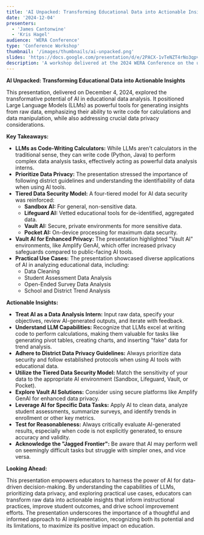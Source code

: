 ```yaml
---
title: 'AI Unpacked: Transforming Educational Data into Actionable Insights'
date: '2024-12-04'
presenters:
  - 'James Cantonwine'
  - 'Kris Hagel'
audience: 'WERA Conference'
type: 'Conference Workshop'
thumbnail: '/images/thumbnails/ai-unpacked.png'
slides: 'https://docs.google.com/presentation/d/e/2PACX-1vTeNZT4rNo3qpv6NBaQY6fn_S5dJrhqVgjoSv-N78pUsJLBC8M1KMNkax8FMKEkk1kjeXd1ReyAhsX0/embed'
description: 'A workshop delivered at the 2024 WERA Conference on the use of AI for Data Analysis'
---
```


**AI Unpacked: Transforming Educational Data into Actionable Insights**

This presentation, delivered on December 4, 2024, explored the transformative potential of AI in educational data analysis. It positioned Large Language Models (LLMs) as powerful tools for generating insights from raw data, emphasizing their ability to write code for calculations and data manipulation, while also addressing crucial data privacy considerations.

**Key Takeaways:**

- **LLMs as Code-Writing Calculators:** While LLMs aren't calculators in the traditional sense, they can write code (Python, Java) to perform complex data analysis tasks, effectively acting as powerful data analysis interns.
- **Prioritize Data Privacy:** The presentation stressed the importance of following district guidelines and understanding the identifiability of data when using AI tools.
- **Tiered Data Security Model:** A four-tiered model for AI data security was reinforced:
  - **Sandbox AI:** For general, non-sensitive data.
  - **Lifeguard AI:** Vetted educational tools for de-identified, aggregated data.
  - **Vault AI:** Secure, private environments for more sensitive data.
  - **Pocket AI:** On-device processing for maximum data security.
- **Vault AI for Enhanced Privacy:** The presentation highlighted "Vault AI" environments, like Amplify GenAI, which offer increased privacy safeguards compared to public-facing AI tools.
- **Practical Use Cases:** The presentation showcased diverse applications of AI in analyzing educational data, including:
  - Data Cleaning
  - Student Assessment Data Analysis
  - Open-Ended Survey Data Analysis
  - School and District Trend Analysis

**Actionable Insights:**

- **Treat AI as a Data Analysis Intern:** Input raw data, specify your objectives, review AI-generated outputs, and iterate with feedback.
- **Understand LLM Capabilities:** Recognize that LLMs excel at writing code to perform calculations, making them valuable for tasks like generating pivot tables, creating charts, and inserting "fake" data for trend analysis.
- **Adhere to District Data Privacy Guidelines:** Always prioritize data security and follow established protocols when using AI tools with educational data.
- **Utilize the Tiered Data Security Model:** Match the sensitivity of your data to the appropriate AI environment (Sandbox, Lifeguard, Vault, or Pocket).
- **Explore Vault AI Solutions:** Consider using secure platforms like Amplify GenAI for enhanced data privacy.
- **Leverage AI for Specific Data Tasks:** Apply AI to clean data, analyze student assessments, summarize surveys, and identify trends in enrollment or other key metrics.
- **Test for Reasonableness:** Always critically evaluate AI-generated results, especially when code is not explicitly generated, to ensure accuracy and validity.
- **Acknowledge the "Jagged Frontier":** Be aware that AI may perform well on seemingly difficult tasks but struggle with simpler ones, and vice versa.

**Looking Ahead:**

This presentation empowers educators to harness the power of AI for data-driven decision-making. By understanding the capabilities of LLMs, prioritizing data privacy, and exploring practical use cases, educators can transform raw data into actionable insights that inform instructional practices, improve student outcomes, and drive school improvement efforts. The presentation underscores the importance of a thoughtful and informed approach to AI implementation, recognizing both its potential and its limitations, to maximize its positive impact on education.
